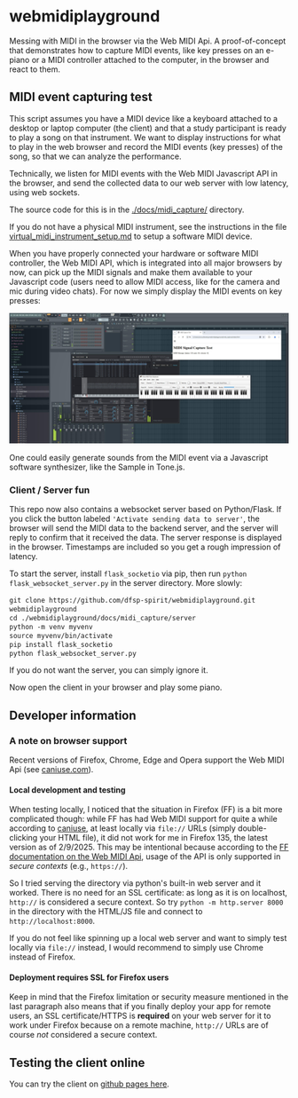 # webmidiplayground
Messing with MIDI in the browser via the Web MIDI Api. A proof-of-concept that demonstrates how to capture MIDI events, like key presses on an e-piano or a MIDI controller attached to the computer, in the browser and react to them.


## MIDI event capturing test

This script assumes you have a MIDI device like a keyboard attached to a desktop or laptop computer (the client) and that a study participant is ready to play a song on that instrument. We want to display instructions for what to play in the web browser and record the MIDI events (key presses) of the song, so that we can analyze the performance.

Technically, we listen for MIDI events with the Web MIDI Javascript API in the browser, and send the collected data to our web server with low latency, using web sockets.

The source code for this is in the [./docs/midi_capture/](./docs/midi_capture/) directory.

If you do not have a physical MIDI instrument, see the instructions in the file [virtual_midi_instrument_setup.md](./virtual_midi_instrument_setup.md) to setup a software MIDI device.

When you have properly connected your hardware or software MIDI controller, the Web MIDI API, which is integrated into all major browsers by now, can pick up the MIDI signals and make them available to your Javascript code (users need to allow MIDI access, like for the camera and mic during video chats). For now we simply display the MIDI events on key presses:

![WebMIDI](./docs/midi_capture/webmiditest.jpg)

One could easily generate sounds from the MIDI event via a Javascript software synthesizer, like the Sample in Tone.js.

### Client / Server fun

This repo now also contains a websocket server based on Python/Flask. If you click the button labeled `'Activate sending data to server'`, the browser will send the MIDI data to the backend server, and the server will reply to confirm that it received the data. The server response is displayed in the browser. Timestamps are included so you get a rough impression of latency.

To start the server, install `flask_socketio` via pip, then run `python flask_websocket_server.py` in the server directory. More slowly:

```shell
git clone https://github.com/dfsp-spirit/webmidiplayground.git webmidiplayground
cd ./webmidiplayground/docs/midi_capture/server
python -m venv myvenv
source myvenv/bin/activate
pip install flask_socketio
python flask_websocket_server.py
```

If you do not want the server, you can simply ignore it.

Now open the client in your browser and play some piano.


## Developer information

### A note on browser support

Recent versions of Firefox, Chrome, Edge and Opera support the Web MIDI Api (see [caniuse.com](https://caniuse.com/midi)).

#### Local development and testing

When testing locally, I noticed that the situation in Firefox (FF) is a bit more complicated though: while FF has had Web MIDI support for quite a while according to [caniuse](https://caniuse.com/midi), at least locally via `file://` URLs (simply double-clicking your HTML file), it did not work for me in Firefox 135, the latest version as of 2/9/2025. This may be intentional because according to the [FF documentation on the Web MIDI Api](https://developer.mozilla.org/en-US/docs/Web/API/Web_MIDI_API), usage of the API is only supported in *secure contexts* (e.g., `https://`).

So I tried serving the directory via python's built-in web server and it worked. There is no need for an SSL certificate: as long as it is on localhost, `http://` is considered a secure context. So try ```python -m http.server 8000``` in the directory with the HTML/JS file and connect to `http://localhost:8000`.

If you do not feel like spinning up a local web server and want to simply test locally via `file://` instead, I would recommend to simply use Chrome instead of Firefox.

#### Deployment requires SSL for Firefox users

Keep in mind that the Firefox limitation or security measure mentioned in the last paragraph also means that if you finally deploy your app for remote users, an SSL certificate/HTTPS is **required** on your web server for it to work under Firefox because on a remote machine, `http://` URLs are of course *not* considered a secure context.


## Testing the client online

You can try the client on [github pages here](https://dfsp-spirit.github.io/webmidiplayground).

